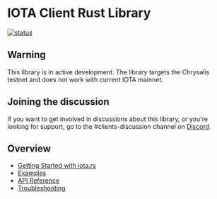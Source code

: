 # IOTA Client Rust Library

[![status](https://img.shields.io/badge/Status-Alpha-yellow.svg)](https://github.com/iotaledger/iota.rs)

## Warning
This library is in active development. The library targets the Chrysalis testnet and does not work with current IOTA mainnet.

## Joining the discussion
If you want to get involved in discussions about this library, or you're looking for support, go to the #clients-discussion channel on [Discord](https://discord.iota.org).

## Overview

- [Getting Started with iota.rs]()
- [Examples]()
- [API Reference]()
- [Troubleshooting]()


